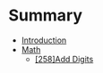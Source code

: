 # Summary

* [Introduction](README.md)
* [Math](chapter1.md)
   * [[258]Add Digits]([258]add_digits.md)

